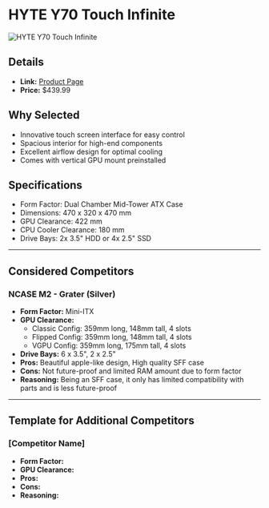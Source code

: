# HYTE Y70 Touch Infinite

![HYTE Y70 Touch Infinite](images/hyte-y70-touch-infinite.avif "HYTE Y70 Touch Infinite")

## Details
- **Link:** [Product Page](https://hyte.com/store/y70/cs-hyte-y70tti-bb)
- **Price:** $439.99

## Why Selected
- Innovative touch screen interface for easy control
- Spacious interior for high-end components
- Excellent airflow design for optimal cooling
- Comes with vertical GPU mount preinstalled

## Specifications
- Form Factor: Dual Chamber Mid-Tower ATX Case
- Dimensions: 470 x 320 x 470 mm
- GPU Clearance: 422 mm
- CPU Cooler Clearance: 180 mm
- Drive Bays: 2x 3.5" HDD or 4x 2.5" SSD

---

## Considered Competitors

### NCASE M2 - Grater (Silver)
- **Form Factor:** Mini-ITX
- **GPU Clearance:** 
    - Classic Config: 359mm long, 148mm tall, 4 slots
    - Flipped Config: 359mm long, 148mm tall, 4 slots
    - VGPU Config: 359mm long, 175mm tall, 4 slots
- **Drive Bays:** 6 x 3.5", 2 x 2.5"
- **Pros:** Beautiful apple-like design, High quality SFF case
- **Cons:** Not future-proof and limited RAM amount due to form factor
- **Reasoning:** Being an SFF case, it only has limited compatibility with parts and is less future-proof

---

## Template for Additional Competitors

### [Competitor Name]
- **Form Factor:**
- **GPU Clearance:**
- **Pros:**
- **Cons:**
- **Reasoning:**
